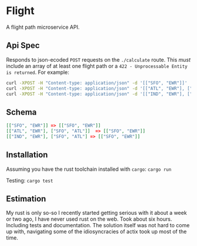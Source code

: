 # Flight

A flight path microservice API.

## Api Spec

Responds to json-ecoded `POST` requests on the `./calculate` route. This _must_ include an array of at least one flight path or a `422 - Unprocessable Entity is returned`. For example:

```bash
curl -XPOST -H "Content-type: application/json" -d '[["SFO", "EWR"]]'  'localhost:8080/calculate'
curl -XPOST -H "Content-type: application/json" -d '[["ATL", "EWR"], ["SFO", "ATL"]]'  'localhost:8080/calculate'
curl -XPOST -H "Content-type: application/json" -d '[["IND", "EWR"], ["SFO", "ATL"], ["GSO", "IND"], ["ATL", "GSO"]]'  'localhost:8080/calculate'
```

## Schema

```json
[["SFO", "EWR"]] => [["SFO", "EWR"]]
[["ATL", "EWR"], ["SFO", "ATL"]]  => [["SFO", "EWR"]]
[["IND", "EWR"], ["SFO", "ATL"] => [["SFO", "EWR"]]
```

## Installation

Assuming you have the rust toolchain installed with `cargo`: `cargo run`

Testing: `cargo test`

## Estimation

My rust is only so-so I recently started getting serious with it about a week or two ago, I have never used rust on the web.
Took about six hours. Including tests and documentation. The solution itself was not hard to come up with, navigating some of the idiosyncracies of
actix took up most of the time.
